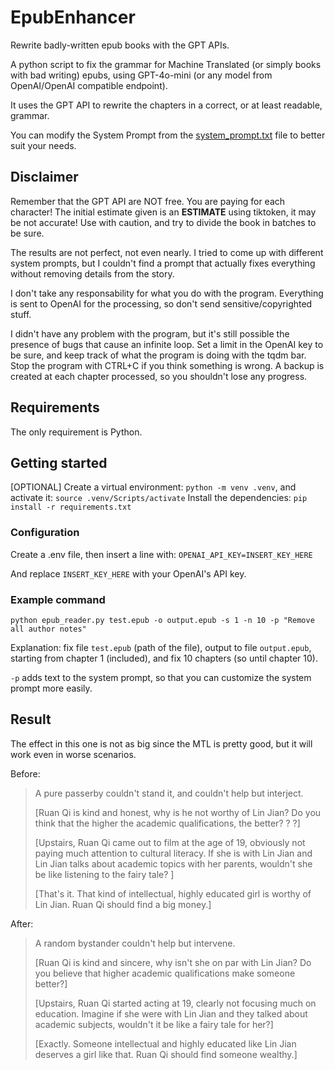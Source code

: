 # EpubEnhancer

Rewrite badly-written epub books with the GPT APIs.

A python script to fix the grammar for Machine Translated (or simply books with bad writing) epubs, using GPT-4o-mini (or any model from OpenAI/OpenAI compatible endpoint).

It uses the GPT API to rewrite the chapters in a correct, or at least readable, grammar.

You can modify the System Prompt from the [system_prompt.txt](system_prompt.txt) file to better suit your needs.

## Disclaimer

Remember that the GPT API are NOT free. You are paying for each character! The initial estimate given is an **ESTIMATE** using tiktoken, it may be not accurate!
Use with caution, and try to divide the book in batches to be sure.

The results are not perfect, not even nearly. I tried to come up with different system prompts, but I couldn't find a prompt that actually fixes everything without removing details from the story.

I don't take any responsability for what you do with the program. Everything is sent to OpenAI for the processing, so don't send sensitive/copyrighted stuff.

I didn't have any problem with the program, but it's still possible the presence of bugs that cause an infinite loop. Set a limit in the OpenAI key to be sure, and keep track of what the program is doing with the tqdm bar. Stop the program with CTRL+C if you think something is wrong. A backup is created at each chapter processed, so you shouldn't lose any progress.

## Requirements

The only requirement is Python.

## Getting started

[OPTIONAL] Create a virtual environment: `python -m venv .venv`, and activate it: `source .venv/Scripts/activate`
Install the dependencies: `pip install -r requirements.txt`

### Configuration

Create a .env file, then insert a line with:
`OPENAI_API_KEY=INSERT_KEY_HERE`

And replace `INSERT_KEY_HERE` with your OpenAI's API key.

### Example command

`python epub_reader.py test.epub -o output.epub -s 1 -n 10 -p "Remove all author notes"`

Explanation: fix file `test.epub` (path of the file), output to file `output.epub`, starting from chapter 1 (included), and fix 10 chapters (so until chapter 10).

`-p` adds text to the system prompt, so that you can customize the system prompt more easily.

## Result

The effect in this one is not as big since the MTL is pretty good, but it will work even in worse scenarios.

Before:

> A pure passerby couldn't stand it, and couldn't help but interject.
>
> [Ruan Qi is kind and honest, why is he not worthy of Lin Jian? Do you think that the higher the academic qualifications, the better? ? ?]
>
> [Upstairs, Ruan Qi came out to film at the age of 19, obviously not paying much attention to cultural literacy. If she is with Lin Jian and Lin Jian talks about academic topics with her parents, wouldn't she be like listening to the fairy tale? ]
>
> [That's it. That kind of intellectual, highly educated girl is worthy of Lin Jian. Ruan Qi should find a big money.]

After:

> A random bystander couldn't help but intervene.
>
> [Ruan Qi is kind and sincere, why isn't she on par with Lin Jian? Do you believe that higher academic qualifications make someone better?]
>
> [Upstairs, Ruan Qi started acting at 19, clearly not focusing much on education. Imagine if she were with Lin Jian and they talked about academic subjects, wouldn't it be like a fairy tale for her?]
>
> [Exactly. Someone intellectual and highly educated like Lin Jian deserves a girl like that. Ruan Qi should find someone wealthy.]
